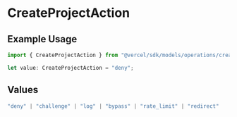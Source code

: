 # CreateProjectAction

## Example Usage

```typescript
import { CreateProjectAction } from "@vercel/sdk/models/operations/createproject.js";

let value: CreateProjectAction = "deny";
```

## Values

```typescript
"deny" | "challenge" | "log" | "bypass" | "rate_limit" | "redirect"
```